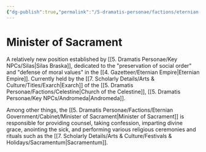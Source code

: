 ```yaml
---
{"dg-publish":true,"permalink":"/5-dramatis-personae/factions/eternian-government/cabinet/minister-of-sacrament/","noteIcon":""}
---
```


# Minister of Sacrament

A relatively new position established by [[5. Dramatis Personae/Key NPCs/Silas\|Silas Braska]], dedicated to the "preservation of social order" and "defense of moral values" in the [[4. Gazetteer/Eternian Empire\|Eternian Empire]]. Currently held by the [[7. Scholarly Details/Arts & Culture/Titles/Exarch\|Exarch]] of the [[5. Dramatis Personae/Factions/Celestine\|Church of the Celestine]], [[5. Dramatis Personae/Key NPCs/Andromeda\|Andromeda]]. 

Among other things, the [[5. Dramatis Personae/Factions/Eternian Government/Cabinet/Minister of Sacrament\|Minister of Sacrament]] is responsible for providing counsel, taking confession, imparting divine grace, anointing the sick, and performing various religious ceremonies and rituals such as the [[7. Scholarly Details/Arts & Culture/Festivals & Holidays/Sacramentum\|Sacramentum]]. 